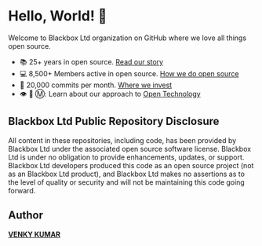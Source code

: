 # Hello, World! :wave:

Welcome to Blackbox Ltd organization on GitHub where we love all things open source.

* :books: 25+ years in open source. [Read our story](https://www.blackboxbio.com/)
* :computer: 8,500+ Members active in open source. [How we do open source](https://www.blackboxbio.com/)
* :office: 20,000 commits per month. [Where we invest](https://www.blackboxbio.com/)
* 👁️ 🐝 Ⓜ️: Learn about our approach to [Open Technology](https://www.blackboxbio.com/)

## Blackbox Ltd Public Repository Disclosure
All content in these repositories, including code, has been provided by Blackbox Ltd under the associated open source software license. Blackbox Ltd is under no obligation to provide enhancements, updates, or support. Blackbox Ltd developers produced this code as an open source project (not as an Blackbox Ltd product), and Blackbox Ltd makes no assertions as to the level of quality or security and will not be maintaining this code going forward.

## Author
**[VENKY KUMAR](https://github.com/BoddepallyVenkatesh06)**
